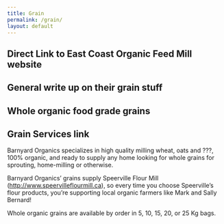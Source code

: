 ```yaml
---
title: Grain
permalink: /grain/
layout: default
---
```


## Direct Link to East Coast Organic Feed Mill website
## General write up on their grain stuff
## Whole organic food grade grains
## Grain Services link
Barnyard Organics specializes in high quality milling wheat, oats and ???, 100% organic, and ready to supply any home looking for whole grains for sprouting, home-milling or otherwise.

Barnyard Organics’ grains supply Speerville Flour Mill (http://www.speervilleflourmill.ca), so every time you choose Speerville’s flour products, you’re supporting local organic farmers like Mark and Sally Bernard!

Whole organic grains are available by order in 5, 10, 15, 20, or 25 Kg bags.
